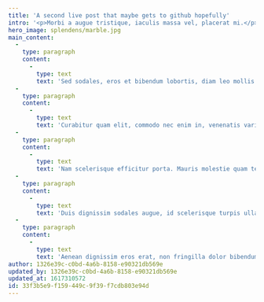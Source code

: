```yaml
---
title: 'A second live post that maybe gets to github hopefully'
intro: '<p>Morbi a augue tristique, iaculis massa vel, placerat mi.</p>'
hero_image: splendens/marble.jpg
main_content:
  -
    type: paragraph
    content:
      -
        type: text
        text: 'Sed sodales, eros et bibendum lobortis, diam leo mollis enim, et vulputate odio diam placerat sem. Nulla in sem lacinia, dignissim mauris sed, pharetra arcu. Mauris eu ex efficitur, lobortis lacus et, efficitur urna. Pellentesque vel ullamcorper mauris. Maecenas imperdiet efficitur velit, sit amet rhoncus elit auctor nec. Nam interdum volutpat sem id auctor. Morbi a augue tristique, iaculis massa vel, placerat mi. Curabitur sit amet augue sed enim malesuada rhoncus tincidunt vel nulla. Praesent finibus venenatis dolor, id lobortis augue egestas ut. Etiam cursus, sem ac commodo sollicitudin, diam nisl pulvinar ipsum, quis fringilla mi ipsum vitae nunc. Donec egestas leo blandit risus laoreet interdum.'
  -
    type: paragraph
    content:
      -
        type: text
        text: 'Curabitur quam elit, commodo nec enim in, venenatis varius eros. Ut nec sapien massa. Proin vel est sed odio laoreet auctor quis ut eros. Aliquam auctor libero et leo dignissim volutpat. Etiam lobortis turpis et dolor suscipit, id hendrerit elit imperdiet. Morbi non diam id elit congue tristique non quis quam. Nunc lacinia faucibus vehicula. Mauris quis odio id massa dignissim placerat. Vivamus eget diam et dui sollicitudin dictum et tempor eros. Donec congue urna nec tortor egestas maximus. Nulla bibendum, felis at lobortis varius, massa turpis posuere mauris, ut efficitur nibh urna sed tellus. Suspendisse a velit elit. Vivamus imperdiet sollicitudin ullamcorper. Aenean vulputate odio ac ullamcorper mollis. Aenean quis ex ac mauris ornare aliquam.'
  -
    type: paragraph
    content:
      -
        type: text
        text: 'Nam scelerisque efficitur porta. Mauris molestie quam tellus, vitae pharetra lorem facilisis eget. Aliquam dolor nunc, tempus mollis sem et, malesuada volutpat enim. Proin eget purus leo. Donec rhoncus diam sit amet pulvinar dignissim. Morbi dictum lacus at massa accumsan, eu dignissim diam auctor. Quisque nec condimentum nibh. Nullam sodales quam id accumsan euismod. Integer iaculis feugiat nisi, ut dignissim lorem ullamcorper vitae.'
  -
    type: paragraph
    content:
      -
        type: text
        text: 'Duis dignissim sodales augue, id scelerisque turpis ullamcorper ac. Donec feugiat, nisl ac posuere facilisis, risus metus pharetra erat, non dignissim sem urna ac lacus. Vivamus imperdiet lectus nec ultricies blandit. Suspendisse mattis lacus eu pretium ornare. Donec at ipsum lacus. Aenean quis quam porttitor, dignissim purus eget, placerat sapien. Duis orci nulla, dictum a magna congue, volutpat facilisis nisi. Duis tellus dolor, egestas dictum nulla quis, porttitor pulvinar lacus. Pellentesque tincidunt vehicula erat, vel efficitur nulla. Nullam id aliquet lectus, ut dapibus metus. Etiam gravida nulla ut mollis efficitur.'
  -
    type: paragraph
    content:
      -
        type: text
        text: 'Aenean dignissim eros erat, non fringilla dolor bibendum nec. Vivamus scelerisque ante nec ligula pulvinar lacinia. Donec sodales elit eu consequat elementum. Fusce id sodales erat. Ut efficitur euismod ex quis gravida. Phasellus id venenatis mauris. Quisque euismod tincidunt nulla, eget rutrum ipsum consectetur at. In et massa libero. Pellentesque cursus risus vel iaculis bibendum. Nullam scelerisque non mi quis tempus. Vestibulum congue dolor at felis commodo interdum.'
author: 1326e39c-c0bd-4a6b-8158-e90321db569e
updated_by: 1326e39c-c0bd-4a6b-8158-e90321db569e
updated_at: 1617310572
id: 33f3b5e9-f159-449c-9f39-f7cdb803e94d
---
```

